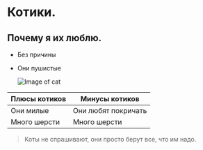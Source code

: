 # Котики.


## Почему я их люблю.


- Без причины
* Они пушистые


  ![Image of cat]([[https://github.com/blademoon/Markdown/blob/main/Picture/cat.jpg](https://www.ferra.ru/imgs/2024/05/08/05/6460496/c2150453d059e8999c5f0b211ce334f7c869147c.jpg)](https://www.ferra.ru/imgs/2024/05/08/05/6460496/c2150453d059e8999c5f0b211ce334f7c869147c.jpg))



Плюсы котиков  | Минусы котиков
------------ | -------------
Они милые | Они любят покричать
Много шерсти | Много шерсти



  >Коты не спрашивают, они просто берут все,
   что им надо.
  
